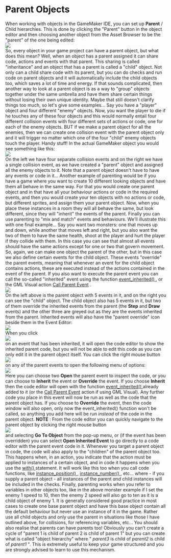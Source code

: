 # Parent Objects

When working with objects in the GameMaker IDE, you can set up
**Parent** / Child hierarchies. This is done by clicking the "Parent"
button in the object editor and then choosing another object from the
Asset Browser to be the "parent" of the one being edited:  
![](https://gms.magecorn.com/Manual/assets/Images/Asset_Editors/Editor_Objects_Parent.png)  
So, every object in your game project can have a parent object, but what
does this mean? Well, when an object has a parent assigned it can share
code, actions and events with that parent. This sharing is called
"inheritance" and an object that has a parent is called a "child"
object. Not only can a child share code with its parent, but you can do
checks and run code on parent objects and it will automatically include
the child objects too, which saves a lot of time and energy. If that
sounds complicated, then another way to look at a parent object is as a
way to "group" objects together under the same umbrella and have them
share certain things without losing their own unique identity. Maybe
that still doesn't clarify things too much, so let's give some
examples... Say you have a "player" object and four different "enemy"
objects. Now, you want the player to die if he touches any of these four
objects and this would normally entail four different collision events
with four different sets of actions or code, one for each of the enemy
objects. BUT if we make a parent object for all the enemies, then we can
create one collision event with the parent object only and it will
trigger no matter which one of the four "child" enemy objects touch the
player. Handy stuff! In the actual GameMaker object you would see
something like this:  
![](https://gms.magecorn.com/Manual/assets/Images/Asset_Editors/Editor_Object_ParentCollision.png)  
On the left we have four separate collision events and on the right we
have a single collision event, as we have created a "parent" object and
assigned all the enemy objects to it. Note that a parent object doesn't
have to have any events or code in it... Another example of parenting
would be if you have a game where you want to create 10 different
looking objects and have them all behave in the same way. For that you
would create one parent object and in that have all your behaviour
actions or code in the required events, and then you would create your
ten objects with no actions or code, but different sprites, and assign
them your parent object. Now, when you place these instances in a room
they will all behave the same, but look different, since they will
"inherit" the events of the parent. Finally you can use parenting to
"mix and match" events and behaviours. We'll illustrate this with one
final example... Say you want two monsters: one that moves up and down,
while another that moves left and right, but you also want the two of
them to have the same health, shoot at the player and hurt the player if
they collide with them. In this case you can see that almost all events
should have the same actions except for one or two that govern movement.
So, again, we can make one object the parent of the other, but in this
case we also define certain events for the child object. These events
"override" the parent events, meaning that whenever an event for the
child object contains actions, these are executed instead of the actions
contained in the event of the parent. If you also want to execute the
parent event you can call the so-called "inherited" event using the
function [ event_inherited()
](../../GameMaker_Language/GML_Reference/Asset_Management/Objects/Object_Events/event_inherited)
, or the GML Visual action [Call Parent
Event](../../Drag_And_Drop/Drag_And_Drop_Reference/Instance/Call_Parent_Event)
.  
![](https://gms.magecorn.com/Manual/assets/Images/Asset_Editors/Editor_Object_InheritEvents.png)  
On the left above is the parent object with 5 events in it, and on the
right you can see the "child" object. The child object also has 5 events
in it, but two of them override the inherited events from the parent
(the **Step** and **Draw** events) and the other three are greyed out as
they are the events inherited from the parent. Inherited events will
also have the "parent override" icon beside them in the Event Editor:  
![](https://gms.magecorn.com/Manual/assets/Images/Asset_Editors/Editor_Object_ParentOverride.png)  
When you click  
![](https://gms.magecorn.com/Manual/assets/Images/Icons/Icon_LMB.png)  
on an event that has been inherited, it will open the code editor to
show the inherited parent code, but you will not be able to edit this
code as you can only edit it in the parent object itself. You can click
the right mouse button  
![](https://gms.magecorn.com/Manual/assets/Images/Icons/Icon_RMB.png)  
on any of the parent events to open the following menu of options:  
![](https://gms.magecorn.com/Manual/assets/Images/Asset_Editors/Editor_Object_Parent_Menu.png)  
Here you can choose two **Open** the parent event to inspect the code,
or you can choose to **Inherit** the event or **Override** the event. If
you choose **Inherit** then the code editor will open with the function
[ event_inherited()
](../../GameMaker_Language/GML_Reference/Asset_Management/Objects/Object_Events/event_inherited)
already added to it (or the [Call Parent
Event](../../Drag_And_Drop/Drag_And_Drop_Reference/Instance/Call_Parent_Event)
action if using GML Visual). Any further code you place in this event
will now be run as well as the code that the parent object has. If you
choose to **Override** the event, then the code window will also open,
only now the event_inherited() function won't be called, so anything you
add here will be run *instead* of the code in the parent object.
**NOTE** : From the code editor you can quickly navigate to the parent
object by clicking the right mouse button  
![](https://gms.magecorn.com/Manual/assets/Images/Icons/Icon_RMB.png)  
and selecting **Go To Object** from the pop-up menu, or (if the event
has been overridden) you can select **Open Inherited Event** to go
directly to a code editor with the parent event code in it. Whenever you
target a parent object in code, the code will also apply to the
"children" of the parent object too. This happens when, in an action,
you indicate that the action must be applied to instances of a certain
object, and in code it happens when you use the [ with()
](../../GameMaker_Language/GML_Overview/Language_Features/with)
statement. It will work like this too when you call code functions, like
[ instance_position()
](../../GameMaker_Language/GML_Reference/Asset_Management/Instances/instance_position)
, [ instance_number()
](../../GameMaker_Language/GML_Reference/Asset_Management/Instances/instance_number)
, etc... where - if you supply a parent object - all instances of the
parent *and* child instances will be included in the checks. Finally,
parenting works when you refer to variables in other objects too, like
in the above monster example if I set the enemy 1 speed to 10, then the
enemy 2 speed will also go to ten as it is a child object of enemy 1. It
is generally considered good practice in most cases to create one base
parent object and have this base object contain all the default
behaviour but never use an instance of it in the game. Rather use all
child objects and only use the parent in situations like those I have
outlined above, for collisions, for referencing variables, etc... You
should also realise that parents can have parents too! Obviously you
can't create a cycle of "parent 1 is child of parent 2 is child of
parent 1" but you can create what is called "object hierarchy" where "
*parent3* is child of *parent2* is child of *parent1* ". This is
extremely useful to keep your game structured and you are strongly
advised to learn to use this mechanism.
